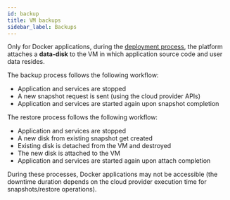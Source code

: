 ```yaml
---
id: backup
title: VM backups
sidebar_label: Backups
---
```


Only for Docker applications, during the [deployment
process](platform.md#deployer-workflow), the platform
attaches a **data-disk** to the VM in which application source code and user
data resides.

The backup process follows the following workflow:

* Application and services are stopped
* A new snapshot request is sent (using the cloud provider APIs)
* Application and services are started again upon snapshot completion

The restore process follows the following workflow:

* Application and services are stopped
* A new disk from existing snapshot get created
* Existing disk is detached from the VM and destroyed
* The new disk is attached to the VM
* Application and services are started again upon attach completion

During these processes, Docker applications may not be accessible (the downtime
duration depends on the cloud provider execution time for snapshots/restore
operations).